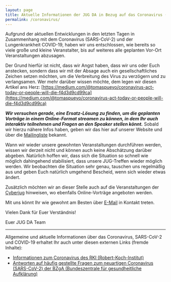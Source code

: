 ```yaml
---
layout: page
title: Aktuelle Informationen der JUG DA in Bezug auf das Coronavirus (SARS-CoV-2)
permalink: /coronavirus/
---
```


Aufgrund der aktuellen Entwicklungen in den letzten Tagen in Zusammenhang mit dem Coronavirus (SARS-CoV-2) und der Lungenkrankheit COVID-19, haben wir uns entschlossen, wie bereits so viele große und kleine Veranstalter, bis auf weiteres alle geplanten Vor-Ort Veranstaltungen abzusagen.

Der Grund hierfür ist nicht, dass wir Angst haben, dass wir uns oder Euch anstecken, sondern dass wir mit der Absage auch ein gesellschaftliches Zeichen setzen möchten, um die Verbreitung des Virus zu verzögern und zu verlangsamen.
Wer mehr darüber wissen möchte, dem legen wir diesen Artikel ans Herz:
[https://medium.com/@tomaspueyo/coronavirus-act-today-or-people-will-die-f4d3d9cd99ca](https://medium.com/@tomaspueyo/coronavirus-act-today-or-people-will-die-f4d3d9cd99ca)

_**Wir versuchen gerade, eine Ersatz-Lösung zu finden, um die geplanten Vorträge in einem Online-Format streamen zu können, in dem Ihr auch interaktiv teilnehmen und Fragen an den Speaker stellen könnt.**_
Sobald wir hierzu nähere Infos haben, geben wir das hier auf unserer Website und über die [Mailingliste](https://groups.google.com/group/jug-da) bekannt.

Wann wir wieder unsere gewohnten Veranstaltungen durchführen werden, wissen wir derzeit nicht und können auch keine Abschätzung darüber abgeben.
Natürlich hoffen wir, dass sich die Situation so schnell wie möglich dahingehend stabilisiert, dass unsere JUG-Treffen wieder möglich werden.
Wir beobachten die Situation sehr genau, tauschen uns regelmäßig aus und geben Euch natürlich umgehend Bescheid, wenn sich wieder etwas ändert.

Zusätzlich möchten wir an dieser Stelle auch auf die Veranstaltungen der [Cyberjug](https://cyberjug.de/) hinweisen, wo ebenfalls Online-Vorträge angeboten werden.

Mit uns könnt Ihr wie gewohnt am Besten über [E-Mail](mailto:info@jug-da.de) in Kontakt treten.

Vielen Dank für Euer Verständnis!  

Euer JUG DA Team

---

Allgemeine und aktuelle Informationen über das Coronavirus, SARS-CoV-2 und COVID-19 erhaltet Ihr auch unter diesen externen Links (fremde Inhalte):

* [Informationen zum Coronavirus des RKI (Robert-Koch-Institut)](https://www.rki.de/DE/Content/InfAZ/N/Neuartiges_Coronavirus/nCoV_node.html)
* [Antworten auf häufig gestellte Fragen zum neuartigen Coronavirus (SARS-CoV-2) der BZgA (Bundeszentrale für gesundheitliche Aufklärung)](https://www.infektionsschutz.de/coronavirus-sars-cov-2.html)

